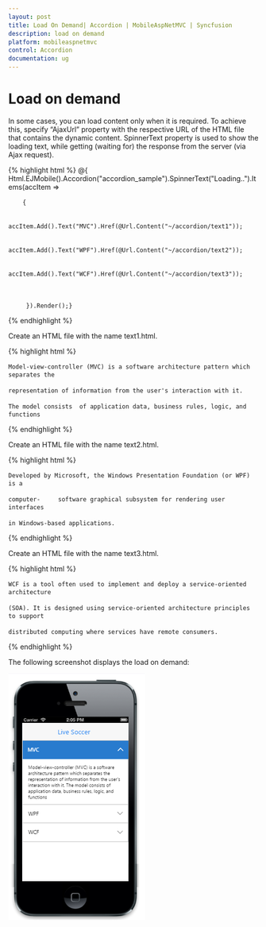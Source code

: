 ```yaml
---
layout: post
title: Load On Demand| Accordion | MobileAspNetMVC | Syncfusion
description: load on demand
platform: mobileaspnetmvc
control: Accordion
documentation: ug
---
```


# Load on demand

In some cases, you can load content only when it is required. To achieve this, specify “AjaxUrl” property with the respective URL of the HTML file that contains the dynamic content. SpinnerText property is used to show the loading text, while getting (waiting for) the response from the server (via Ajax request).




{% highlight html %}
@{ Html.EJMobile().Accordion("accordion_sample").SpinnerText("Loading..").Items(accItem =>

        {

         accItem.Add().Text("MVC").Href(@Url.Content("~/accordion/text1"));

         accItem.Add().Text("WPF").Href(@Url.Content("~/accordion/text2"));

         accItem.Add().Text("WCF").Href(@Url.Content("~/accordion/text3"));



         }).Render();}
{% endhighlight %}


Create an HTML file with the name text1.html.


{% highlight html %}


<body>

    Model-view-controller (MVC) is a software architecture pattern which separates the

    representation of information from the user's interaction with it.

    The model consists  of application data, business rules, logic, and functions

</body>

{% endhighlight %}


Create an HTML file with the name text2.html.


{% highlight html %}




<body>

    Developed by Microsoft, the Windows Presentation Foundation (or WPF) is a 

    computer-     software graphical subsystem for rendering user interfaces 

    in Windows-based applications.

</body>
{% endhighlight %}


Create an HTML file with the name text3.html.


{% highlight html %}




<body>

    WCF is a tool often used to implement and deploy a service-oriented architecture

    (SOA). It is designed using service-oriented architecture principles to support

    distributed computing where services have remote consumers.

</body>
{% endhighlight %}


The following screenshot displays the load on demand:



![](Load-on-demand_images/Load-on-demand_img1.png)



